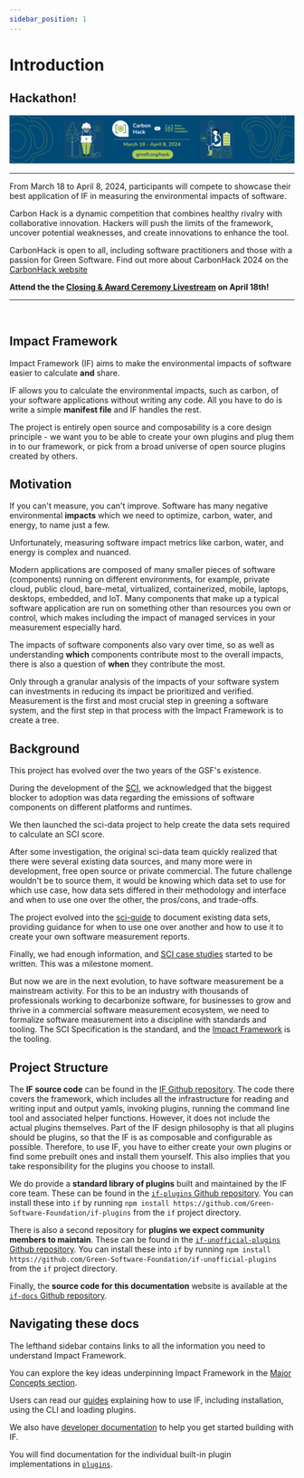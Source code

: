 ```yaml
---
sidebar_position: 1
---
```


# Introduction

## Hackathon!

![](imgs/../../src/imgs/hack-banner.png)

----------------------------
From March 18 to  April 8, 2024, participants will compete to showcase their best application of IF in measuring the environmental impacts of software. 
 
Carbon Hack is a dynamic competition that combines healthy rivalry with collaborative innovation. Hackers will push the limits of the framework, uncover potential weaknesses, and create innovations to enhance the tool.

CarbonHack is open to all, including software practitioners and those with a passion for Green Software.
Find out more about CarbonHack 2024 on the [CarbonHack website](https://grnsft.org/hack/github)

**Attend the the [Closing & Award Ceremony Livestream](https://hack.greensoftware.foundation/awards/) on April 18th!**

----------------------------

<br />

## Impact Framework

Impact Framework (IF) aims to make the environmental impacts of software easier to calculate **and** share.

IF allows you to calculate the environmental impacts, such as carbon, of your software applications without writing any code. All you have to do is write a simple **manifest file** and IF handles the rest.

The project is entirely open source and composability is a core design principle - we want you to be able to create your own plugins and plug them in to our framework, or pick from a broad universe of open source plugins created by others.


## Motivation 

If you can't measure, you can't improve. Software has many negative environmental **impacts** which we need to optimize, carbon, water, and energy, to name just a few.

Unfortunately, measuring software impact metrics like carbon, water, and energy is complex and nuanced. 

Modern applications are composed of many smaller pieces of software (components) running on different environments, for example, private cloud, public cloud, bare-metal, virtualized, containerized, mobile, laptops, desktops, embedded, and IoT. Many components that make up a typical software application are run on something other than resources you own or control, which makes including the impact of managed services in your measurement especially hard.  

The impacts of software components also vary over time, so as well as understanding **which** components contribute most to the overall impacts, there is also a question of **when** they contribute the most.

Only through a granular analysis of the impacts of your software system can investments in reducing its impact be prioritized and verified. Measurement is the first and most crucial step in greening a software system, and the first step in that process with the Impact Framework is to create a tree.


## Background

This project has evolved over the two years of the GSF's existence. 

During the development of the [SCI](https://github.com/Green-Software-Foundation/sci/blob/dev/SPEC.md), we acknowledged that the biggest blocker to adoption was data regarding the emissions of software components on different platforms and runtimes.

We then launched the sci-data project to help create the data sets required to calculate an SCI score.

After some investigation, the original sci-data team quickly realized that there were several existing data sources, and many more were in development, free open source or private commercial. The future challenge wouldn't be to source them, it would be knowing which data set to use for which use case, how data sets differed in their methodology and interface and when to use one over the other, the pros/cons, and trade-offs.

The project evolved into the [sci-guide](https://sci-guide.greensoftware.foundation/) to document existing data sets, providing guidance for when to use one over another and how to use it to create your own software measurement reports.

Finally, we had enough information, and [SCI case studies](https://sci-guide.greensoftware.foundation/CaseStudies) started to be written. This was a milestone moment.

But now we are in the next evolution, to have software measurement be a mainstream activity. For this to be an industry with thousands of professionals working to decarbonize software, for businesses to grow and thrive in a commercial software measurement ecosystem, we need to formalize software measurement into a discipline with standards and tooling. The SCI Specification is the standard, and the [Impact Framework](./06-specification/impact-framework.md) is the tooling.


## Project Structure

The **IF source code** can be found in the [IF Github repository](https://github.com/Green-Software-Foundation/if). The code there covers the framework, which includes all the infrastructure for reading and writing input and output yamls, invoking plugins, running the command line tool and associated helper functions. However, it does not include the actual plugins themselves. Part of the IF design philosophy is that all plugins should be plugins, so that the IF is as composable and configurable as possible. Therefore, to use IF, you have to either create your own plugins or find some prebuilt ones and install them yourself. This also implies that you take responsibility for the plugins you choose to install.

We do provide a **standard library of plugins** built and maintained by the IF core team. These can be found in the [`if-plugins` Github repository](https://github.com/Green-Software-Foundation/if-plugins). You can install these into `if` by running `npm install https://github.com/Green-Software-Foundation/if-plugins` from the `if` project directory.

There is also a second repository for **plugins we expect community members to maintain**. These can be found in the [`if-unofficial-plugins` Github repository](https://github.com/Green-Software-Foundation/if-unofficial-plugins). You can install these into `if` by running `npm install https://github.com/Green-Software-Foundation/if-unofficial-plugins` from the `if` project directory.

Finally, the **source code for this documentation** website is available at the [`if-docs` Github repository](https://github.com/Green-Software-Foundation/if-docs).


## Navigating these docs

The lefthand sidebar contains links to all the information you need to understand Impact Framework. 

You can explore the key ideas underpinning Impact Framework in the [Major Concepts section](./major-concepts/).

Users can read our [guides](./users/) explaining how to use IF, including installation, using the CLI and loading plugins.

We also have [developer documentation](./developers/) to help you get started building with IF.

You will find documentation for the individual built-in plugin implementations in [`plugins`](./reference/plugins.md).
